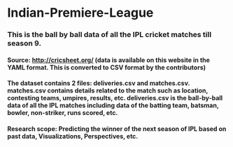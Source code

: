 # Indian-Premiere-League
### This is the ball by ball data of all the IPL cricket matches till season 9.
#### Source: http://cricsheet.org/ (data is available on this website in the YAML format. This is converted to CSV format by the contributors)
#### The dataset contains 2 files: deliveries.csv and matches.csv. matches.csv contains details related to the match such as location, contesting teams, umpires, results, etc. deliveries.csv is the ball-by-ball data of all the IPL matches including data of the batting team, batsman, bowler, non-striker, runs scored, etc.
#### Research scope: Predicting the winner of the next season of IPL based on past data, Visualizations, Perspectives, etc.

